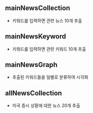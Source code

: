 ## mainNewsCollection
- 키워드를 입력하면 관련 뉴스 10개 추출

## mainNewsKeyword
- 키워드를 입력하면 관련 키워드 10개 추출

## mainNewsGraph
- 추출된 키워드들을 일별로 분류하여 시각화

## allNewsCollection
- 미국 증시 상황에 대한 뉴스 20개 추출
